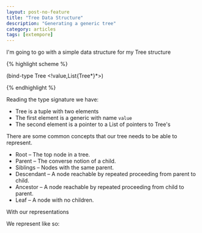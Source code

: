 ```yaml
---
layout: post-no-feature
title: "Tree Data Structure"
description: "Generating a generic tree"
category: articles
tags: [extempore]
---
```


I'm going to go with a simple data structure for my Tree structure

{% highlight scheme %}

(bind-type Tree <!value,List{Tree*}*>)

{% endhighlight %}

Reading the type signature we have:

- Tree is a tuple with two elements
- The first element is a generic with name `value`
- The second element is a pointer to a List of pointers to Tree's

There are some common concepts that our tree needs to be able to represent.

- Root – The top node in a tree.
- Parent – The converse notion of a child.
- Siblings – Nodes with the same parent.
- Descendant – A node reachable by repeated proceeding from parent to child.
- Ancestor – A node reachable by repeated proceeding from child to parent.
- Leaf – A node with no children.

With our representations

We represent like so:

